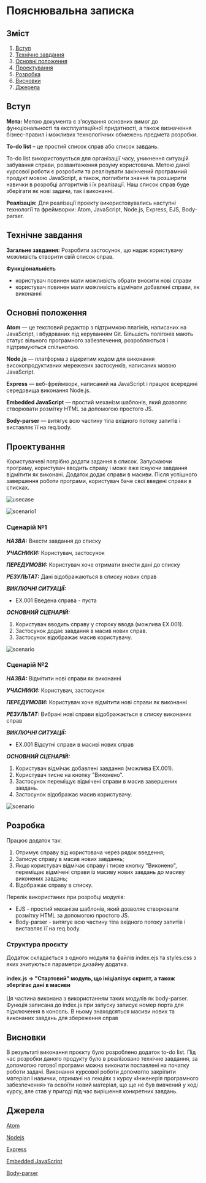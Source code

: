 # Пояснювальна записка
## Зміст
1. [Вступ](#вступ)
2. [Технічне завдання](#завдання)
3. [Основні положення](#теорія)
4. [Проектування](#проектування)
5. [Розробка](#розробка)
6. [Висновки](#висновки)
7. [Джерела](#джерела)

<a name="вступ"></a>
## Вступ
**Мета:**
Метою документа є з'ясування основних вимог до функціональності та експлуатаційної придатності, а також визначення бізнес-правил і можливих технологічних обмежень предмета розробки.

**To-do list** – це простий список справ або список завдань.

To-do list використовується для організації часу, уникнення ситуацій забування справи, розвантаження розуму користовача. Метою даної курсової роботи є розробити та реалізувати закінчений програмний продукт мовою JavaScript, а також, поглибити знання та розширити навички в розробці алгоритмів і їх реалізації. Наш список справ буде зберігати як нові задачи, так і виконанні.

**Реалізація:**
Для реалізації проекту використовувались наступні технології та фреймворки: Atom, JavaScript, Node.js, Express, EJS, Body-parser.

<a name="завдання"></a>
## Технічне завдання

**Загальне завдання:**
Розробити застосунок, що надає користувачу можливість створити свій список справ.

**Функціональність**
- користувач повинен мати можливість обрати вносити нові справи
- користувач повинен мати можливість відмічати добавлені справи, як виконанні

<a name="теорія"></a>
## Основні положення

**Atom** — це текстовий редактор з підтримкою плагінів, написаних на JavaScript, і вбудованих під керуванням Git. Більшість полігонів мають статус вільного програмного забезпечення, розробляються і підтримуються спільнотою.

**Node.js** — платформа з відкритим кодом для виконання високопродуктивних мережевих застосунків, написаних мовою JavaScript.

**Express** — веб-фреймворк, написаний на JavaScript і працює всередині середовища виконання Node.js.

**Embedded JavaScript** — простий механізм шаблонів, який дозволяє створювати розмітку HTML за допомогою простого JS.

**Body-parser** — витягує всю частину тіла вхідного потоку запитів і виставляє її на req.body.

<a name="проектування"></a>
## Проектування

Користувачеві потрібно додати задання в список. Запускаючи програму, користувач вводить справу і може вже існуючи завдання відмітити як виконані. Додаток додає справи в масиви. Після успішного завершення роботи програми, користувач баче свої введені справи в списках.

![usecase](http://www.plantuml.com/plantuml/png/JOun3e9044NxFSMKKdW12iCbF029T6e1s0iKbYOMMtYA3S6447UzmfiRoLXPpEHd9dd_5KrRrktbT7GvJv9UcRNJNWT6WjvoAHlPDrNjd6tPxcJ3GpqJR_NQCzi8aSIeNhJZip82uthLEujOOY4H2KIY-kmVHUHbXGQP2FQta7uaSs7H8ND5TJwiaby0)

![scenario1](http://www.plantuml.com/plantuml/png/SoWkIImgAStDuKfCBialKWWjJYtYIixFAodApr5mB2W0idDoKfDBClFpYXKSYueIAxb0IXHqxK2o2bn00iY6oe191Ls874WAn8OOwP2QbmAq1G00)

### Сценарій №1
       
***НАЗВА:*** Внести завдання до списку

***УЧАСНИКИ:*** Користувач, застосунок

***ПЕРЕДУМОВИ:*** Користувач хоче отримати внести дані до списку

***РЕЗУЛЬТАТ:*** Дані відображаються в списку нових справ

***ВИКЛЮЧНІ СИТУАЦІЇ:***
 - EХ.001 Введена справа - пуста

***ОСНОВНИЙ СЦЕНАРІЙ:*** 
1. Користувач вводить справу у стороку ввода (можлива EХ.001).
2. Застосунок додає завдання в масив нових справ.
3. Застосунок відображає масив користувачу.

![scenario](http://www.plantuml.com/plantuml/png/TL2_IiSm4Dxp50Tk6UJd-klI3lOPN0NhLDkYSUjWBU8Yk8Y2-10nb5hKrbVuxesyIw6uc8J0vVjpNowzSgUNxlgYD2rUiV0D9kxubdi4UBvlJSJD7a7sWW6JW0_47Nw4wn6u9psYYUe5dr9kR9-OgdO5bSMveuCypsJjoLgy2JpY2vCIwVZaSBSxibP2lC2lPdBtcDMGigPf9SAmMl8JuKDRQo6CcH-b8U5RbMf8KHOawjsVe8b-Wf-Zotjy6bUlJPVyFuEwCMbHdScSVW40)

### Сценарій №2
       
***НАЗВА:*** Відмітити нові справи як виконанні

***УЧАСНИКИ:*** Користувач, застосунок

***ПЕРЕДУМОВИ:*** Користувач хоче відмітити нові справи як виконанні

***РЕЗУЛЬТАТ:*** Вибрані нові справи відображається в списку виконаних справ

***ВИКЛЮЧНІ СИТУАЦІЇ:***
 - EХ.001 Відсутні справи в масиві нових справ

***ОСНОВНИЙ СЦЕНАРІЙ:*** 
1. Користувач відмічає добавлені завдання (можлива EХ.001).
2. Користувач тисне на кнопку "Виконено".
3. Застосунок переміщує відмічені справи в масив завершених завдань.
4. Застосунок відображає масив користувачу.

![scenario](http://www.plantuml.com/plantuml/png/TL31IiDG4Bo_hrZgBOTIhycbFTXly2eOJxKD6cyvs0QfWY28H10_8fQcXcVx-WkpV-IyLopaO0uRzktCximCR_EBc_pkUc8AVC3fFLgTwq9Bh53hiZ1XRcAijC8QMwrqoS6Ri77uGatS3nhij19yXtRDkkF3IsAcipoLINgLoybuFE8NInJXaymDMIt1JixE-uF1QHIPM1V-EBcDiDG2ov_37bPBwU6L1CkUS__UIoZvdLhcv3dMCg2jZBAiC35f3TqqGVAJbfJSyN2Gp7DxehpibdF1rY_qolxSS8a-UZIrFNGiwdC_EGR3BCAUpI6Suvha_rndcHccqqjc_mi0)

<a name="розробка"></a>
## Розробка
Працює додаток так: 
1. Отримує справу від користовача через рядок введення;
2. Записує справу в масив нових завданнь;
3. Якщо користувач відмічає справу і тиске кнопку "Виконено", переміщає відмічені справи із масиву нових завдань до масиву виконених завдань;
4. Відображає справу в списку.

Перелік використаних при розробці модулів:
- EJS - простий механізм шаблонів, який дозволяє створювати розмітку HTML за допомогою простого JS.
- Body-parser - витягує всю частину тіла вхідного потоку запитів і виставляє її на req.body.

### Структура проєкту
Додаток складається з одного модуля та файлів index.ejs та styles.css з яких зчитуються параметри дизайну додатка.

#### index.js -> "Стартовий" модуль, що ініціалізує скрипт, а також збергігає дані в масиви
Ця частина виконана з використанням таких модулів як body-parser. Функція записана до index.js при запуску записує номер порта для підключення в консоль. В ньому знаходсяться масиви нових та виконаних завдань для збереження справ

<a name="висновки"></a>
## Висновки
В результаті виконання проєкту було розроблено додаток to-do list.
Під час розробки даного продукту було в реалізовано технічне завдання, за допомогою готової програми можна виконати поставлені на початку роботи задачі.
Виконання курсової роботи допомогло закріпити матеріал і навички, отримані на лекціях з курсу «Інженерія програмного забезпечення» та освоїти новий матеріал, що ще не був вивчений у ході курсу, але став у пригоді  під час вирішення конкретних завдань.

<a name="джерела"></a>
## Джерела

[Atom](https://uk.wikipedia.org/wiki/Atom_(%D1%82%D0%B5%D0%BA%D1%81%D1%82%D0%BE%D0%B2%D0%B8%D0%B9_%D1%80%D0%B5%D0%B4%D0%B0%D0%BA%D1%82%D0%BE%D1%80))

[Nodejs](https://uk.wikipedia.org/wiki/Node.js)

[Express](https://developer.mozilla.org/ru/docs/Learn/Server-side/Express_Nodejs)

[Embedded JavaScript](https://ejs.co/)

[Body-parser](https://stackoverflow.com/questions/38306569/what-does-body-parser-do-with-express#:~:text=body%2Dparser%20extracts%20the%20entire,and%20exposes%20it%20on%20req.&text=This%20body%2Dparser%20module%20parses,submitted%20using%20HTTP%20POST%20request.)
